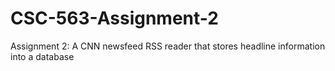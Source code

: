 # CSC-563-Assignment-2
Assignment 2: A CNN newsfeed RSS reader that stores headline information into a database
